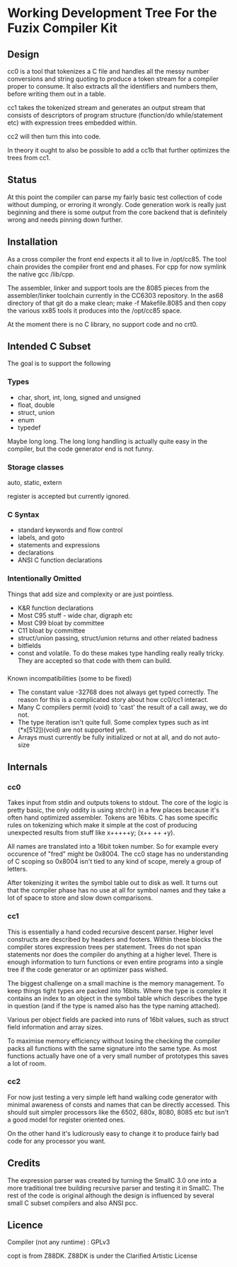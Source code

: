 # Working Development Tree For the Fuzix Compiler Kit

## Design

cc0 is a tool that tokenizes a C file and handles all the messy
number conversions and string quoting to produce a token stream for a
compiler proper to consume. It also extracts all the identifiers and numbers
them, before writing them out in a table.

cc1 takes the tokenized stream and generates an output stream that consists
of descriptors of program structure (function/do while/statement etc) with
expression trees embedded within.

cc2 will then turn this into code.

In theory it ought to also be possible to add a cc1b that further optimizes the
trees from cc1.

## Status

At this point the compiler can parse my fairly basic test collection of code
without dumping, or erroring it wrongly. Code generation work is really just
beginning and there is some output from the core backend that is definitely
wrong and needs pinning down further.

## Installation

As a cross compiler the front end expects it all to live in /opt/cc85. The
tool chain provides the compiler front end and phases. For cpp for now
symlink the native gcc /lib/cpp.

The assembler, linker and support tools are the 8085 pieces from the
assembler/linker toolchain currently in the CC6303 repository. In the
as68 directory of that git do a make clean; make -f Makefile.8085 and then
copy the various xx85 tools it produces into the /opt/cc85 space.

At the moment there is no C library, no support code and no crt0.

## Intended C Subset

The goal is to support the following

### Types

* char, short, int, long, signed and unsigned
* float, double
* struct, union
* enum
* typedef

Maybe long long. The long long handling is actually quite easy in the compiler,
but the code generator end is not funny.

### Storage classes

auto, static, extern

register is accepted but currently ignored.

### C Syntax

* standard keywords and flow control
* labels, and goto
* statements and expressions
* declarations
* ANSI C function declarations

### Intentionally Omitted

Things that add size and complexity or are just pointless.

* K&R function declarations
* Most C95 stuff - wide char, digraph etc
* Most C99 bloat by committee
* C11 bloat by committee
* struct/union passing, struct/union returns and other related badness
* bitfields
* const and volatile. To do these makes type handling really really tricky. They are accepted so that code with them can build.

###

Known incompatibilities (some to be fixed)

* The constant value -32768 does not always get typed correctly. The reason for this is a complicated story about how cc0/cc1 interact.
* Many C compilers permit (void) to 'cast' the result of a call away, we do not.
* The type iteration isn't quite full. Some complex types such as int (*x[512])(void) are not supported yet.
* Arrays must currently be fully initialized or not at all, and do not auto-size

## Internals

### cc0

Takes input from stdin and outputs tokens to stdout. The core of the logic
is pretty basic, the only oddity is using strchr() in a few places because
it's often hand optimized assembler. Tokens are 16bits. C has some specific
rules on tokenizing which make it simple at the cost of producing unexpected
results from stuff like x+++++y; (x++ ++ +y).

All names are translated into a 16bit token number. So for example every
occurence of "fred" might be 0x8004. The cc0 stage has no understanding of
C scoping so 0x8004 isn't tied to any kind of scope, merely a group of
letters.

After tokenizing it writes the symbol table out to disk as well. It turns
out that the compiler phase has no use at all for symbol names and they
take a lot of space to store and slow down comparisons.

### cc1

This is essentially a hand coded recursive descent parser. Higher level
constructs are described by headers and footers. Within these blocks the
compiler stores expression trees per statement. Trees do not span statements
nor does the compiler do anything at a higher level. There is enough
information to turn functions or even entire programs into a single tree if
the code generator or an optimizer pass wished.

The biggest challenge on a small machine is the memory management. To keep
things tight types are packed into 16bits. Where the type is complex it
contains an index to an object in the symbol table which describes the type
in question (and if the type is named also has the type naming attached).

Various per object fields are packed into runs of 16bit values, such as
struct field information and array sizes.

To maximise memory efficiency without losing the checking the compiler packs
all functions with the same signature into the same type. As most functions
actually have one of a very small number of prototypes this saves a lot of
room.

### cc2

For now just testing a very simple left hand walking code generator with
minimal awareness of consts and names that can be directly accessed. This
should suit simpler processors like the 6502, 680x, 8080, 8085 etc but isn't
a good model for register oriented ones.

On the other hand it's ludicrously easy to change it to produce fairly bad
code for any processor you want.

## Credits

The expression parser was created by turning the SmallC 3.0 one into a more
traditional tree building recursive parser and testing it in SmallC. The
rest of the code is original although the design is influenced by several
small C subset compilers and also ANSI pcc.

## Licence

Compiler (not any runtime)	:	GPLv3

copt is from Z88DK. Z88DK is under the Clarified Artistic License

